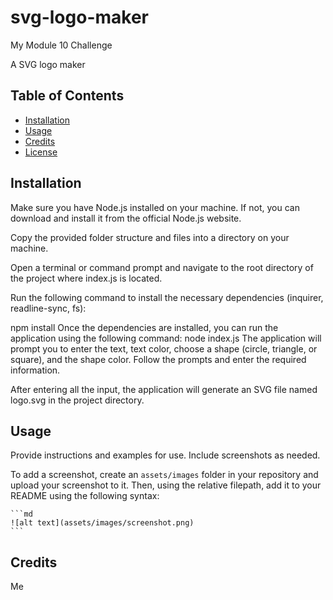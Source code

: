 # svg-logo-maker
My Module 10 Challenge


A SVG logo maker


## Table of Contents 

- [Installation](#installation)
- [Usage](#usage)
- [Credits](#credits)
- [License](#license)

## Installation

Make sure you have Node.js installed on your machine. If not, you can download and install it from the official Node.js website.

Copy the provided folder structure and files into a directory on your machine.

Open a terminal or command prompt and navigate to the root directory of the project where index.js is located.

Run the following command to install the necessary dependencies (inquirer, readline-sync, fs):

npm install
Once the dependencies are installed, you can run the application using the following command:
node index.js
The application will prompt you to enter the text, text color, choose a shape (circle, triangle, or square), and the shape color. Follow the prompts and enter the required information.

After entering all the input, the application will generate an SVG file named logo.svg in the project directory.

## Usage

Provide instructions and examples for use. Include screenshots as needed.

To add a screenshot, create an `assets/images` folder in your repository and upload your screenshot to it. Then, using the relative filepath, add it to your README using the following syntax:

    ```md
    ![alt text](assets/images/screenshot.png)
    ```

## Credits

Me



